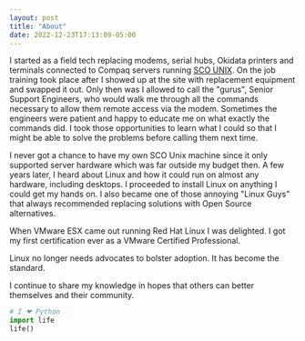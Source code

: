 ```yaml
---
layout: post
title: "About"
date: 2022-12-23T17:13:09-05:00
---
```

I started as a field tech replacing modems, serial hubs, Okidata printers and terminals connected to Compaq servers running [SCO UNIX](https://en.wikipedia.org/wiki/Santa_Cruz_Operation).  On the job training took place after I showed up at the site with replacement equipment and swapped it out.  Only then was I allowed to call the "gurus", Senior Support Engineers, who would walk me through all the commands necessary to allow them remote access via the modem.  Sometimes the engineers were patient and happy to educate me on what exactly the commands did.  I took those opportunities to learn what I could so that I might be able to solve the problems before calling them next time.  

I never got a chance to have my own SCO Unix machine since it only supported server hardware which was far outside my budget then.  A few years later, I heard about Linux and how it could run on almost any hardware, including desktops.  I proceeded to install Linux on anything I could get my hands on.  I also became one of those annoying "Linux Guys" that always recommended replacing solutions with Open Source alternatives.

When VMware ESX came out running Red Hat Linux I was delighted.  I got my first certification ever as a VMware Certified Professional.  

Linux no longer needs advocates to bolster adoption.  It has become the standard.  

I continue to share my knowledge in hopes that others can better themselves and their community.

```python
# I ❤ Python
import life
life()
```
